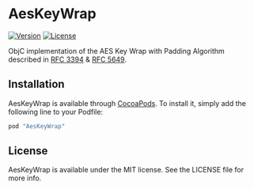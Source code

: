 # AesKeyWrap

[![Version](https://img.shields.io/cocoapods/v/AesKeyWrap.svg?style=flat)](http://cocoapods.org/pods/AesKeyWrap)
[![License](https://img.shields.io/cocoapods/l/AesKeyWrap.svg?style=flat)](http://cocoapods.org/pods/AesKeyWrap)

ObjC implementation of the AES Key Wrap with Padding Algorithm described in
[RFC 3394](https://tools.ietf.org/html/rfc3394) &
[RFC 5649](https://tools.ietf.org/html/rfc5649).

## Installation

AesKeyWrap is available through [CocoaPods](http://cocoapods.org). To install
it, simply add the following line to your Podfile:

```ruby
pod "AesKeyWrap"
```

## License

AesKeyWrap is available under the MIT license. See the LICENSE file for more info.

